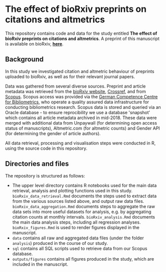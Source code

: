 # The effect of bioRxiv preprints on citations and altmetrics

This repository contains code and data for the study entitled **The effect of bioRxiv preprints on citations and altmetrics**. A preprint of this manuscript is available on bioRxiv, [**here**](https://www.biorxiv.org/content/10.1101/673665v1.article-metrics).

## Background

In this study we investigated citation and altmetric behaviour of preprints uploaded to bioRxiv, as well as for their relevant journal papers.

Data was gathered from several diverse sources. Preprint and article metadata was retrieved from the [bioRxiv website](https://www.bioRxiv.org), [Crossref](https://www.crossref.org/), and from [Scopus](https://www.scopus.com). Scopus access was provided via the [German Competence Centre for Bibliometrics](http://www.forschungsinfo.de/Bibliometrie/en/index.php?id=infrastruktur), who operate a quality assured data infrastructure for conducting bibliometrics research. Scopus data is stored and queried via an Oracle database -  to ensure reprocibility we use a database 'snapshot' which contains all article metadata archived in mid-2018. These data were merged with additional data from Unpaywall (for determining open access status of manuscripts), Altmetric.com (for altmetric counts) and Gender API (for determining the gender of article authors).

All data retrieval, processing and visualisation steps were conducted in R, using the source code in this repository.

## Directories and files

The repository is structured as follows:

* The upper level directory contains R notebooks used for the main data retrieval, analysis and plotting functions used in this study. `bioRxiv_data_retrieval.Rmd` documents the steps used to extract data from the various sources listed above, and output raw data files. `bioRxiv_data_aggregation.Rmd` documents steps to aggregate the raw data sets into more useful datasets for analysis, e.g. by aggregating citation counts at monthly intervals. `bioRxiv_analysis.Rmd` documents the main data analysis steps, including all regression analyses. `bioRxiv_figures.Rmd` is used to render figures displayed in the manuscript.
* `data` contains all raw and aggregated data files (under the folder `analysis`) produced in the course of our study.
* `sql` contains all SQL scripts used to retrieve data from our Scopus database.
* `outputs/figures` contains all figures produced in the study, which are included in the manuscript.